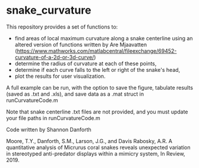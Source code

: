 # snake_curvature

This repository provides a set of functions to:
- find areas of local maximum curvature along a snake centerline using an 
  altered version of functions written by Are Mjaavatten 
  (https://www.mathworks.com/matlabcentral/fileexchange/69452-curvature-of-a-2d-or-3d-curve/)
- determine the radius of curvature at each of these points, 
- determine if each curve falls to the left or right of the snake's head, 
- plot the results for user visualization.

A full example can be run, with the option to save the figure, tabulate results 
(saved as .txt and .xls), and save data as a .mat struct in runCurvatureCode.m

Note that snake centerline .txt files are not provided, and you must update your file paths in runCurvatureCode.m

Code written by Shannon Danforth

Moore, T.Y., Danforth, S.M., Larson, J.G., and Davis Rabosky, A.R. A quantitative analysis of Micrurus coral snakes reveals unexpected variation in stereotyped anti-predator displays within a mimicry system, In Review, 2019.
